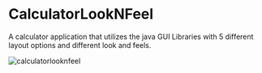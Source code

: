# CalculatorLookNFeel

A calculator application that utilizes the java GUI Libraries with 5 different layout options and different look and feels.

![calculatorlooknfeel](https://cloud.githubusercontent.com/assets/20860945/25519848/7758b92c-2bc7-11e7-85ed-7253d1e10a89.png)

